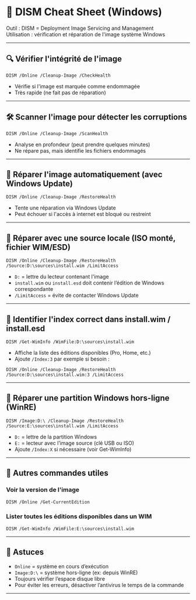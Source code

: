 # 📌 DISM Cheat Sheet (Windows)

Outil : DISM = Deployment Image Servicing and Management  
Utilisation : vérification et réparation de l'image système Windows

---

## 🔍 Vérifier l'intégrité de l'image

```
DISM /Online /Cleanup-Image /CheckHealth
```

- Vérifie si l'image est marquée comme endommagée
- Très rapide (ne fait pas de réparation)

---

## 🛠️ Scanner l'image pour détecter les corruptions

```
DISM /Online /Cleanup-Image /ScanHealth
```

- Analyse en profondeur (peut prendre quelques minutes)
- Ne répare pas, mais identifie les fichiers endommagés

---

## 🧹 Réparer l'image automatiquement (avec Windows Update)

```
DISM /Online /Cleanup-Image /RestoreHealth
```

- Tente une réparation via Windows Update
- Peut échouer si l'accès à internet est bloqué ou restreint

---

## 💾 Réparer avec une source locale (ISO monté, fichier WIM/ESD)

```
DISM /Online /Cleanup-Image /RestoreHealth /Source:D:\sources\install.wim /LimitAccess
```

- `D:` = lettre du lecteur contenant l'image
- `install.wim` ou `install.esd` doit contenir l’édition de Windows correspondante
- `/LimitAccess` = évite de contacter Windows Update

---

## 🧩 Identifier l'index correct dans install.wim / install.esd

```
DISM /Get-WimInfo /WimFile:D:\sources\install.wim
```

- Affiche la liste des éditions disponibles (Pro, Home, etc.)
- Ajoute `/Index:3` par exemple si besoin :

```
DISM /Online /Cleanup-Image /RestoreHealth /Source:D:\sources\install.wim:3 /LimitAccess
```

---

## 🔄 Réparer une partition Windows hors-ligne (WinRE)

```
DISM /Image:D:\ /Cleanup-Image /RestoreHealth /Source:E:\sources\install.wim /LimitAccess
```

- `D:` = lettre de la partition Windows
- `E:` = lecteur avec l’image source (clé USB ou ISO)
- Ajoute `/Index:X` si nécessaire (voir Get-WimInfo)

---

## 🧪 Autres commandes utiles

### Voir la version de l'image

```
DISM /Online /Get-CurrentEdition
```

### Lister toutes les éditions disponibles dans un WIM

```
DISM /Get-WimInfo /WimFile:E:\sources\install.wim
```

---

## 🛑 Astuces

- `Online` = système en cours d’exécution
- `Image:D:\` = système hors-ligne (ex: depuis WinRE)
- Toujours vérifier l’espace disque libre
- Pour éviter les erreurs, désactiver l’antivirus le temps de la commande

---
